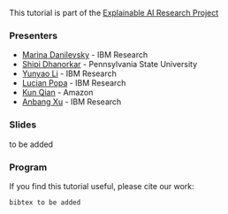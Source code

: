 This tutorial is part of the [Explainable AI Research Project](https://xainlp.github.io/)

### Presenters
- [Marina Danilevsky](https://researcher.watson.ibm.com/researcher/view.php?person=us-mdanile) - IBM Research
- [Shipi Dhanorkar](https://www.shipidhanorkar.com/) - Pennsylvania State University
- [Yunyao Li](https://researcher.watson.ibm.com/researcher/view.php?person=us-yunyaoli) - IBM Research
- [Lucian Popa](https://researcher.watson.ibm.com/researcher/view.php?person=us-lpopa) - IBM Research
- [Kun Qian](https://kunqian-58.github.io/kunqian/) - Amazon
- [Anbang Xu](https://researcher.watson.ibm.com/researcher/view.php?person=us-anbangxu) - IBM Research


### Slides
to be added




### Program



If you find this tutorial useful, please cite our work:
```
bibtex to be added
```


